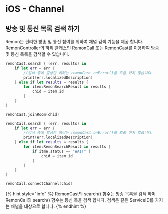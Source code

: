 # iOS - Channel

## 방송 및 통신 목록 검색 하기

Remon는 편리한 방송 및 통신 참여를 위하여 채널 검색 기능을 제공 합니다. RemonController의 하위 클래스인 RemonCall 또는 RemonCast를 이용하여 방송 및 통신 목록을 검색할 수 있습니다.

```swift
remonCast.search { (err, results) in
    if let err = err {
        //검색 중에 발생한 에러는 remonCast.onError()를 호출 하지 않습니다.
        print(err.localizedDescription)
    } else if let results = results {
        for item:RemonSearchResult in results {
            chid = item.id
        }
    }
}

remonCast.joinRoom(chid)
```

```swift
remonCall.search { (err, results) in
    if let err = err {
        //검색 중에 발생한 에러는 remonCast.onError()를 호출 하지 않습니다.
        print(err.localizedDescription)
    } else if let results = results {
        for item:RemonSearchResult in results {
            if itme.status == "WAIT" {
                chid = item.id
            }
        }
    }
}

remonCall.connectChannel(chid)
```

{% hint style="info" %}
RemonCast의 search\(\) 함수는 방송 목록을 검색 하며 RemonCall의 search\(\) 함수는 통신 목을 검색 합니다. 검색은 같은 ServiceID를 가지는 채널을 대상으로 합니다.
{% endhint %}

